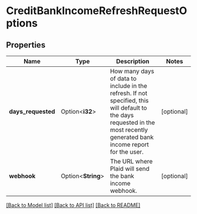 # CreditBankIncomeRefreshRequestOptions

## Properties

Name | Type | Description | Notes
------------ | ------------- | ------------- | -------------
**days_requested** | Option<**i32**> | How many days of data to include in the refresh. If not specified, this will default to the days requested in the most recently generated bank income report for the user. | [optional]
**webhook** | Option<**String**> | The URL where Plaid will send the bank income webhook. | [optional]

[[Back to Model list]](../README.md#documentation-for-models) [[Back to API list]](../README.md#documentation-for-api-endpoints) [[Back to README]](../README.md)


